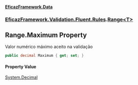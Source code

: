 #### [EficazFramework.Data](EficazFrameworkData.md 'EficazFramework Data')
### [EficazFramework.Validation.Fluent.Rules](EficazFrameworkData.md#EficazFramework.Validation.Fluent.Rules 'EficazFramework.Validation.Fluent.Rules').[Range&lt;T&gt;](EficazFramework.Validation.Fluent.Rules/Range_T_.md 'EficazFramework.Validation.Fluent.Rules.Range<T>')

## Range<T>.Maximum Property

Valor numérico máximo aceito na validação

```csharp
public decimal Maximum { get; set; }
```

#### Property Value
[System.Decimal](https://docs.microsoft.com/en-us/dotnet/api/System.Decimal 'System.Decimal')